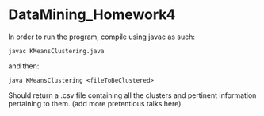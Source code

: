 DataMining_Homework4
====================

In order to run the program, compile using javac as such:

	javac KMeansClustering.java
	
and then: 

	java KMeansClustering <fileToBeClustered>
	
Should return a .csv file containing all the clusters and pertinent information pertaining to them. 
(add more pretentious talks here)